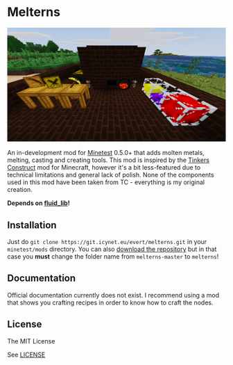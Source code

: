 # Melterns
![Melterns](screenshot.png)

An in-development mod for [Minetest](http://minetest.net) 0.5.0+ that adds molten metals, melting, casting and creating tools. This mod is inspired by the [Tinkers Construct](https://www.curseforge.com/minecraft/mc-mods/tinkers-construct) mod for Minecraft, however it's a bit less-featured due to technical limitations and general lack of polish. None of the components used in this mod have been taken from TC - everything is my original creation.

**Depends on [fluid_lib](https://git.icynet.eu/evert/fluid_lib)!**

## Installation
Just do `git clone https://git.icynet.eu/evert/melterns.git` in your `minetest/mods` directory. You can also [download the repository](https://git.icynet.eu/evert/melterns/archive/master.zip) but in that case you **must** change the folder name from `melterns-master` to `melterns`!

## Documentation
Official documentation currently does not exist. I recommend using a mod that shows you crafting recipes in order to know how to craft the nodes.

## License
The MIT License

See [LICENSE](LICENSE.txt)
